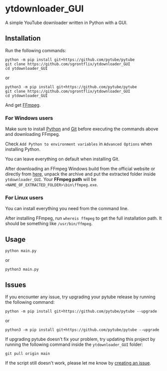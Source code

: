 # ytdownloader_GUI

A simple YouTube downloader written in Python with a GUI.

## Installation

Run the following commands:

```
python -m pip install git+https://github.com/pytube/pytube
git clone https://github.com/sgrontflix/ytdownloader_GUI
cd ytdownloader_GUI
```

or 

```
python3 -m pip install git+https://github.com/pytube/pytube
git clone https://github.com/sgrontflix/ytdownloader_GUI
cd ytdownloader_GUI
```

And get [FFmpeg](https://ffmpeg.org/download.html).

### For Windows users

Make sure to install [Python](https://www.python.org/downloads/) and [Git](https://gitforwindows.org/) before executing the commands above and downloading FFmpeg.

Check `Add Python to environment variables` in `Advanced Options` when installing Python.

You can leave everything on default when installing Git.

After downloading an FFmpeg Windows build from the official website or directly from [here](https://www.gyan.dev/ffmpeg/builds/ffmpeg-release-full.7z), unpack the archive and put the extracted folder inside `ytdownloader_GUI`. Your **FFmpeg path** will be `<NAME_OF_EXTRACTED_FOLDER>\bin\ffmpeg.exe`.

### For Linux users

You can install everything you need from the command line.

After installing FFmpeg, run `whereis ffmpeg` to get the full installation path. It should be something like `/usr/bin/ffmpeg`.

## Usage

`python main.py`

or

`python3 main.py`

## Issues

If you encounter any issue, try upgrading your pytube release by running the following command:

`python -m pip install git+https://github.com/pytube/pytube --upgrade`

or

`python3 -m pip install git+https://github.com/pytube/pytube --upgrade`

If upgrading pytube doesn't fix your problem, try updating this project by running the following command inside the `ytdownloader_GUI` folder:

`git pull origin main`

If the script still doesn't work, please let me know by [creating an issue](https://github.com/sgrontflix/ytdownloader_GUI/issues/new).
